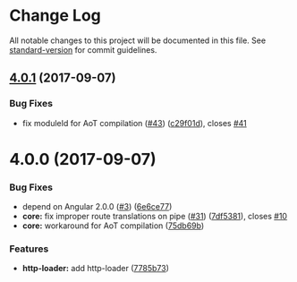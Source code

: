 # Change Log

All notable changes to this project will be documented in this file. See [standard-version](https://github.com/conventional-changelog/standard-version) for commit guidelines.

<a name="4.0.1"></a>
## [4.0.1](https://github.com/fulls1z3/ngx-i18n-router/compare/v4.0.0...v4.0.1) (2017-09-07)


### Bug Fixes

* fix moduleId for AoT compilation ([#43](https://github.com/fulls1z3/ngx-i18n-router/issues/43)) ([c29f01d](https://github.com/fulls1z3/ngx-i18n-router/commit/c29f01d)), closes [#41](https://github.com/fulls1z3/ngx-i18n-router/issues/41)



<a name="4.0.0"></a>
# 4.0.0 (2017-09-07)


### Bug Fixes

* depend on Angular 2.0.0 ([#3](https://github.com/fulls1z3/ngx-i18n-router/issues/3)) ([6e6ce77](https://github.com/fulls1z3/ngx-i18n-router/commit/6e6ce77))
* **core:** fix improper route translations on pipe ([#31](https://github.com/fulls1z3/ngx-i18n-router/issues/31)) ([7df5381](https://github.com/fulls1z3/ngx-i18n-router/commit/7df5381)), closes [#10](https://github.com/fulls1z3/ngx-i18n-router/issues/10)
* **core:** workaround for AoT compilation ([75db69b](https://github.com/fulls1z3/ngx-i18n-router/commit/75db69b))


### Features

* **http-loader:** add http-loader ([7785b73](https://github.com/fulls1z3/ngx-i18n-router/commit/7785b73))

